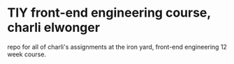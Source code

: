 # TIY front-end engineering course, charli elwonger

repo for all of charli's assignments at the iron yard, front-end engineering 12 week course.
